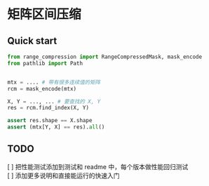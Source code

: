 # 矩阵区间压缩

## Quick start

```python
from range_compression import RangeCompressedMask, mask_encode
from pathlib import Path


mtx = .... # 带有很多连续值的矩阵
rcm = mask_encode(mtx)

X, Y = ..., ... # 要查找的 X, Y
res = rcm.find_index(X, Y)

assert res.shape == X.shape
assert (mtx[Y, X] == res).all()
```


## TODO

[ ] 把性能测试添加到测试和 readme 中，每个版本做性能回归测试  
[ ] 添加更多说明和直接能运行的快速入门

